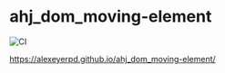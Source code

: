 # ahj_dom_moving-element

![CI](https://github.com/alexeyerpd/ahj_dom_moving-element/actions/workflows/web.yml/badge.svg)

https://alexeyerpd.github.io/ahj_dom_moving-element/
